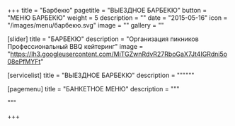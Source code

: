 +++
title = "Барбекю"
pagetitle = "ВЫЕЗДНОЕ БАРБЕКЮ"
button = "МЕНЮ БАРБЕКЮ"
weight = 5
description = ""
date = "2015-05-16"
icon = "/images/menu/барбекю.svg"
image = ""
gallery = ""

[slider]
  title = "БАРБЕКЮ" 
  description = "Организация пикников <br> Профессиональный BBQ кейтеринг"
  image = "https://lh3.googleusercontent.com/MiTGZwnRdvR27RboGaX7Jt4IGRdni5o08ePfMYFt"

[servicelist]
  title = "ВЫЕЗДНОЕ БАРБЕКЮ"
  description = """"""

[pagemenu]
  title = "БАНКЕТНОЕ МЕНЮ"
  description = """

"""  

+++
